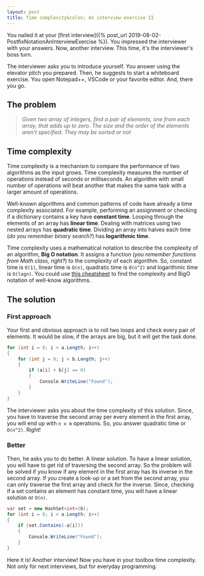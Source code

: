 ```yaml
---
layout: post
title: Time complexity&colon; An interview exercise II
---
```


You nailed it at your [first interview]({% post_url 2019-08-02-PostfixNotationAnInterviewExercise %}). You impressed the interviewer with your answers. Now, another interview. This time, it's the interviewer's boss turn.

The interviewer asks you to introduce yourself. You answer using the elevator pitch you prepared. Then, he suggests to start a whiteboard exercise. You open Notepad++, VSCode or your favorite editor. And, there you go.

## The problem

> _Given two array of integers, find a pair of elements, one from each array, that adds up to zero. The size and the order of the elements aren't specified. They may be sorted or not_

## Time complexity

Time complexity is a mechanism to compare the performance of two algorithms as the input grows. Time complexity measures the number of operations instead of seconds or milliseconds. An algorithm with small number of operations will beat another that makes the same task with a larger amount of operations.

Well-known algorithms and common patterns of code have already a time complexity associated. For example, performing an assignment or checking if a dictionary contains a key have **constant time**. Looping through the elements of an array has **linear time**. Dealing with matrices using two nested arrays has **quadratic time**. Dividing an array into halves each time (_do you remember binary search?_) has **logarithmic time**.

Time complexity uses a mathematical notation to describe the complexity of an algorithm, **Big O notation**. It assigns a function (_you remember functions from Math class, right?_) to the complexity of each algorithm. So, constant time is `O(1)`, linear time is `O(n)`, quadratic time is `O(n^2)` and logarithmic time is `O(logn)`. You could use [this cheatsheet](https://www.bigocheatsheet.com/) to find the complexity and BigO notation of well-know algorithms.

## The solution

### First approach

Your first and obvious approach is to roll two loops and check every pair of elements. It would be slow, if the arrays are big, but it will get the task done.

```csharp
for (int i = 0; i < a.Length; i++)
{
	for (int j = 0; j < b.Length; j++)
	{
		if (a[i] + b[j] == 0)
		{
			Console.WriteLine("Found");
		}
	}
}
```

The interviewer asks you about the time complexity of this solution. Since, you have to traverse the second array per every element in the first array, you will end up with `n x m` operations. So, you answer quadratic time or `O(n^2)`. Right!

### Better

Then, he asks you to do better. A linear solution. To have a linear solution, you will have to get rid of traversing the second array. So the problem will be solved if you know if any element in the first array has its inverse in the second array. If you create a look-up or a set from the second array, you can only traverse the first array and check for the inverse. Since, checking if a set contains an element has constant time, you will have a linear solution or `O(n)`.

```csharp
var set = new HashSet<int>(b);
for (int i = 0; i < a.Length; i++)
{
	if (set.Contains(-a[i]))
	{
		Console.WriteLine("Found");
	}
}
```

Here it is! Another interview! Now you have in your toolbox time complexity. Not only for next interviews, but for everyday programming.